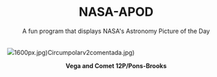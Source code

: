 <div align="center">
  <h1>
    NASA-APOD
  </h1>
</div>
  
<div align="center">
  A fun program that displays NASA's Astronomy Picture of the Day
</div>

<br>

![](https://apod.nasa.gov/apod/image/2312/_12P_Pons_Brooks_2023_12_04_184135PST_DEBartlett.jpg)1600px.jpg)Circumpolarv2comentada.jpg)

<p align = "center">
  <b>Vega and Comet 12P/Pons-Brooks</b>
</p>

